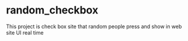 # random_checkbox
This project is check box site that random people press and show in web site UI real time
